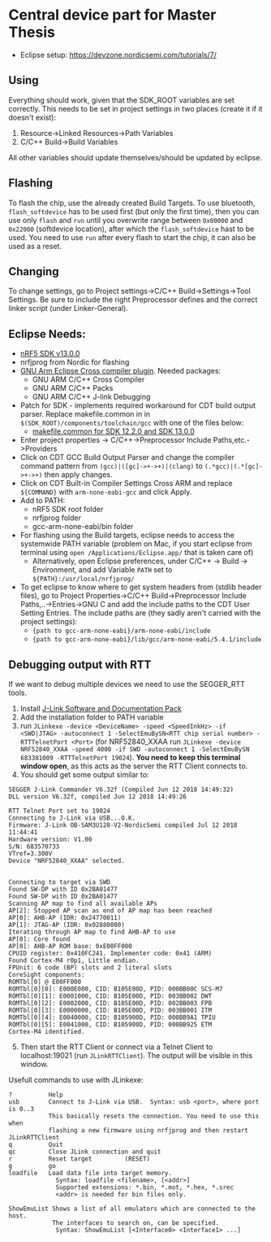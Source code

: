 # Central device part for Master Thesis


* Eclipse setup: https://devzone.nordicsemi.com/tutorials/7/ 

## Using

Everything should work, given that the SDK_ROOT variables are set correctly. This needs to be set in project settings in two places (create it if it doesn't exist): 

1. Resource->Linked Resources->Path Variables
2. C/C++ Build->Build Variables

All other variables should update themselves/should be updated by eclipse.

## Flashing

To flash the chip, use the already created Build Targets. To use bluetooth, `flash_softdevice` has to be used first (but only the first time), then you can use only `flash` and `run` until you overwrite range between `0x00000` and `0x22000` (softdevice location), after which the `flash_softdevice` hast to be used. You need to use `run` after every flash to start the chip, it can also be used as a reset.

## Changing

To change settings, go to Project settings->C/C++ Build->Settings->Tool Settings. Be sure to include the right Preprocessor defines and the correct linker script (under Linker-General). 

## Eclipse Needs:
*  [nRF5 SDK v13.0.0](http://www.nordicsemi.com/eng/nordic/Products/nRF5-SDK/nRF5-SDK-zip/59011) 
* nrfjprog from Nordic for flashing
* [GNU Arm Eclipse Cross compiler plugin](http://gnuarmeclipse.github.io/plugins/install/). Needed packages:
	* GNU ARM C/C++ Cross Compiler
	* GNU ARM C/C++ Packs
	* GNU ARM C/C++ J-link Debugging 
* 	Patch for SDK - implements required workaround for CDT build output parser. Replace makefile.common in in `$(SDK_ROOT)/components/toolchain/gcc` with one of the files below:
	*  [makefile.common for SDK 12.2.0 and SDK 13.0.0](https://devzone.nordicsemi.com/attachment/05f509ed4864da5b84af0a302766688b)
*   Enter project properties -> C/C++->Preprocessor Include Paths,etc.->Providers
* Click on CDT GCC Build Output Parser and change the compiler command pattern from `(gcc)|([gc]->+->+)|(clang)` to `(.*gcc)|(.*[gc]->+->+)` then apply changes.
* Click on CDT Built-in Compiler Settings Cross ARM and replace `${COMMAND}` with `arm-none-eabi-gcc` and click Apply.
* Add to PATH:
	* nRF5 SDK root folder
	* nrfjprog folder
	* gcc-arm-none-eabi/bin folder
* For flashing using the Build targets, eclipse needs to access the systemwide PATH variable (problem on Mac, if you start eclipse from terminal using `open /Applications/Eclipse.app/` that is taken care of)
	* Alternatively, open Eclipse preferences, under C/C++ -> Build -> Environment, and add Variable `PATH` set to `${PATH}:/usr/local/nrfjprog/`
* To get eclipse to know where to get system headers from (stdlib header files), go to Project Properties->C/C++ Build->Preprocessor Include Paths,..->Entries->GNU C and add the include paths to the CDT User Setting Entries. The include paths are (they sadly aren't carried with the project settings):
	* `{path to gcc-arm-none-eabi}/arm-none-eabi/include`
	* `{path to gcc-arm-none-eabi}/lib/gcc/arm-none-eabi/5.4.1/include`

	
## Debugging output with RTT

If we want to debug multiple devices we need to use the SEGGER_RTT tools.

1. Install [J-Link Software and Documentation Pack](https://www.segger.com/downloads/jlink)
2. Add the installation folder to PATH variable
3. run `JLinkexe -device <DeviceName> -speed <SpeedInkHz> -if <SWD|JTAG> -autoconnect 1 -SelectEmuBySN<RTT chip serial number> -RTTTelnetPort <Port>` (for NRF52840_XXAA run `JLinkexe -device NRF52840_XXAA -speed 4000 -if SWD -autoconnect 1 -SelectEmuBySN 683381009 -RTTTelnetPort 19024`). **You need to keep this terminal window open**, as this acts as the server the RTT Client connects to.
4. You should get some output similar to:

```
SEGGER J-Link Commander V6.32f (Compiled Jun 12 2018 14:49:32)
DLL version V6.32f, compiled Jun 12 2018 14:49:26

RTT Telnet Port set to 19024
Connecting to J-Link via USB...O.K.
Firmware: J-Link OB-SAM3U128-V2-NordicSemi compiled Jul 12 2018 11:44:41
Hardware version: V1.00
S/N: 683570733
VTref=3.300V
Device "NRF52840_XXAA" selected.


Connecting to target via SWD
Found SW-DP with ID 0x2BA01477
Found SW-DP with ID 0x2BA01477
Scanning AP map to find all available APs
AP[2]: Stopped AP scan as end of AP map has been reached
AP[0]: AHB-AP (IDR: 0x24770011)
AP[1]: JTAG-AP (IDR: 0x02880000)
Iterating through AP map to find AHB-AP to use
AP[0]: Core found
AP[0]: AHB-AP ROM base: 0xE00FF000
CPUID register: 0x410FC241. Implementer code: 0x41 (ARM)
Found Cortex-M4 r0p1, Little endian.
FPUnit: 6 code (BP) slots and 2 literal slots
CoreSight components:
ROMTbl[0] @ E00FF000
ROMTbl[0][0]: E000E000, CID: B105E00D, PID: 000BB00C SCS-M7
ROMTbl[0][1]: E0001000, CID: B105E00D, PID: 003BB002 DWT
ROMTbl[0][2]: E0002000, CID: B105E00D, PID: 002BB003 FPB
ROMTbl[0][3]: E0000000, CID: B105E00D, PID: 003BB001 ITM
ROMTbl[0][4]: E0040000, CID: B105900D, PID: 000BB9A1 TPIU
ROMTbl[0][5]: E0041000, CID: B105900D, PID: 000BB925 ETM
Cortex-M4 identified.

```

5. Then start the RTT Client or connect via a Telnet Client to localhost:19021
(run `JLinkRTTClient`). The output will be visible in this window.

Usefull commands to use with JLinkexe:

```
?          Help
usb        Connect to J-Link via USB.  Syntax: usb <port>, where port is 0..3
           This basically resets the connection. You need to use this when
           flashing a new firmware using nrfjprog and then restart JLinkRTTClient
q          Quit
qc         Close JLink connection and quit
r          Reset target         (RESET)
g          go
loadfile   Load data file into target memory.
             Syntax: loadfile <filename>, [<addr>]
             Supported extensions: *.bin, *.mot, *.hex, *.srec
             <addr> is needed for bin files only.
             
ShowEmuList Shows a list of all emulators which are connected to the host.
            The interfaces to search on, can be specified.
             Syntax: ShowEmuList [<Interface0> <Interface1> ...]

```